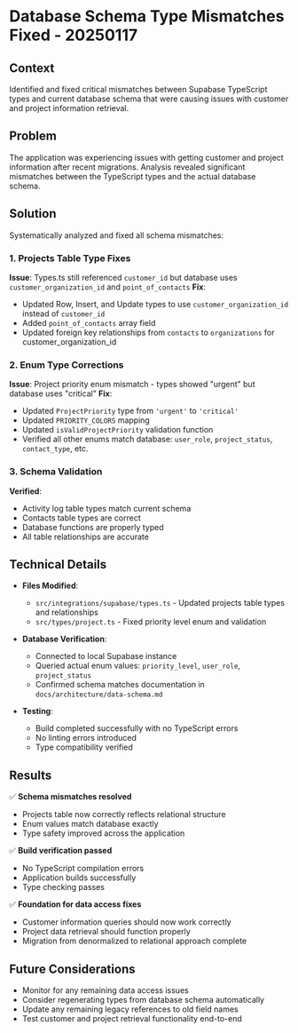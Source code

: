 # Database Schema Type Mismatches Fixed - 20250117

## Context
Identified and fixed critical mismatches between Supabase TypeScript types and current database schema that were causing issues with customer and project information retrieval.

## Problem
The application was experiencing issues with getting customer and project information after recent migrations. Analysis revealed significant mismatches between the TypeScript types and the actual database schema.

## Solution
Systematically analyzed and fixed all schema mismatches:

### 1. Projects Table Type Fixes
**Issue**: Types.ts still referenced `customer_id` but database uses `customer_organization_id` and `point_of_contacts`
**Fix**:
- Updated Row, Insert, and Update types to use `customer_organization_id` instead of `customer_id`
- Added `point_of_contacts` array field
- Updated foreign key relationships from `contacts` to `organizations` for customer_organization_id

### 2. Enum Type Corrections
**Issue**: Project priority enum mismatch - types showed "urgent" but database uses "critical"
**Fix**:
- Updated `ProjectPriority` type from `'urgent'` to `'critical'`
- Updated `PRIORITY_COLORS` mapping
- Updated `isValidProjectPriority` validation function
- Verified all other enums match database: `user_role`, `project_status`, `contact_type`, etc.

### 3. Schema Validation
**Verified**:
- Activity log table types match current schema
- Contacts table types are correct
- Database functions are properly typed
- All table relationships are accurate

## Technical Details
- **Files Modified**:
  - `src/integrations/supabase/types.ts` - Updated projects table types and relationships
  - `src/types/project.ts` - Fixed priority level enum and validation

- **Database Verification**:
  - Connected to local Supabase instance
  - Queried actual enum values: `priority_level`, `user_role`, `project_status`
  - Confirmed schema matches documentation in `docs/architecture/data-schema.md`

- **Testing**:
  - Build completed successfully with no TypeScript errors
  - No linting errors introduced
  - Type compatibility verified

## Results
✅ **Schema mismatches resolved**
- Projects table now correctly reflects relational structure
- Enum values match database exactly
- Type safety improved across the application

✅ **Build verification passed**
- No TypeScript compilation errors
- Application builds successfully
- Type checking passes

✅ **Foundation for data access fixes**
- Customer information queries should now work correctly
- Project data retrieval should function properly
- Migration from denormalized to relational approach complete

## Future Considerations
- Monitor for any remaining data access issues
- Consider regenerating types from database schema automatically
- Update any remaining legacy references to old field names
- Test customer and project retrieval functionality end-to-end
